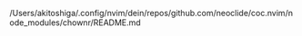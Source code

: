 /Users/akitoshiga/.config/nvim/dein/repos/github.com/neoclide/coc.nvim/node_modules/chownr/README.md